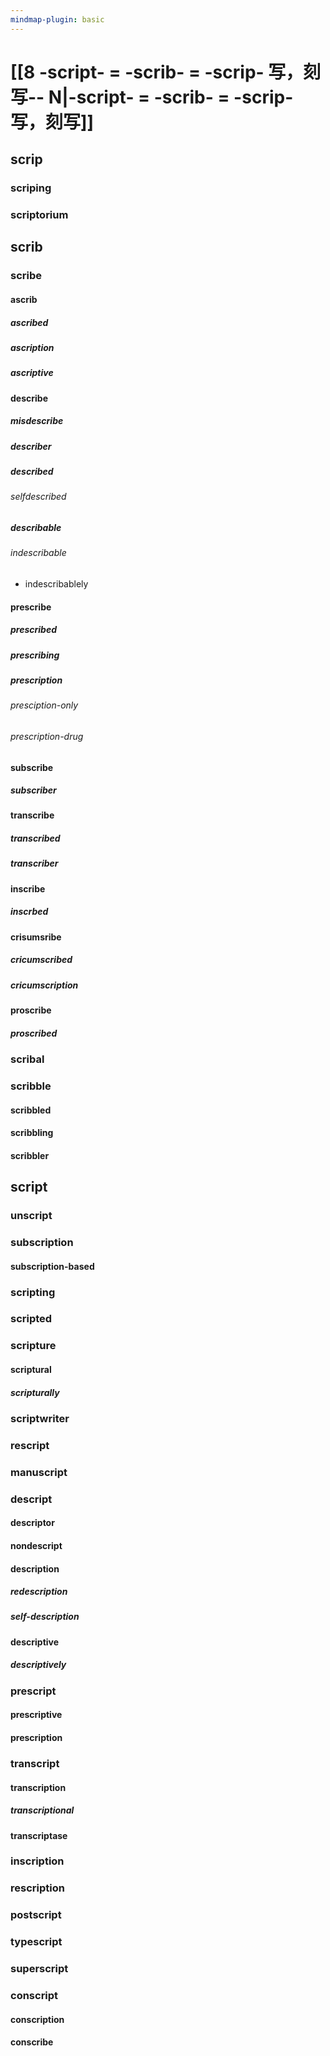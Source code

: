 ```yaml
---
mindmap-plugin: basic
---
```


# [[8 -script- = -scrib- = -scrip- 写，刻写-- N|-script- = -scrib- = -scrip- 写，刻写]]

## scrip

### scriping

### scriptorium

## scrib

### scribe

#### ascrib

##### ascribed

##### ascription

##### ascriptive

#### describe

##### misdescribe

##### describer

##### described

###### selfdescribed

##### describable

###### indescribable
- indescribablely

#### prescribe

##### prescribed

##### prescribing

##### prescription

###### presciption-only

###### prescription-drug

#### subscribe

##### subscriber

#### transcribe

##### transcribed

##### transcriber

#### inscribe

##### inscrbed

#### crisumsribe

##### cricumscribed

##### cricumscription

#### proscribe

##### proscribed

### scribal

### scribble

#### scribbled

#### scribbling

#### scribbler

## script

### unscript

### subscription

#### subscription-based

### scripting

### scripted

### scripture

#### scriptural

##### scripturally

### scriptwriter

### rescript

### manuscript

### descript

#### descriptor

#### nondescript

#### description

##### redescription

##### self-description

#### descriptive

##### descriptively

### prescript

#### prescriptive

#### prescription

### transcript

#### transcription

##### transcriptional

#### transcriptase

### inscription

### rescription

### postscript

### typescript

### superscript

### conscript

#### conscription

#### conscribe